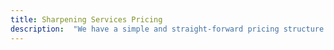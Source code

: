 ```yaml
---
title: Sharpening Services Pricing
description:  "We have a simple and straight-forward pricing structure to keep your costs as low as possible and your knives and tools as sharp as possible.  Our prices are predetermined and factor in quality, time, and giving as much value as possible.  We offer a variety of payment options."
---
```


